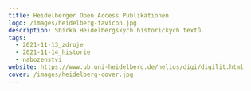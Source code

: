 ```yaml
---
title: Heidelberger Open Access Publikationen
logo: /images/heidelberg-favicon.jpg
description: Sbírka Heidelbergských historických textů.
tags:
  - 2021-11-13_zdroje
  - 2021-11-14_historie
  - nabozenstvi
website: https://www.ub.uni-heidelberg.de/helios/digi/digilit.html
cover: /images/heidelberg-cover.jpg
---
```

